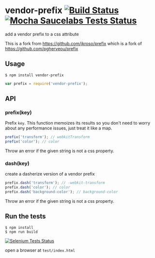 # vendor-prefix [![Build Status](https://secure.travis-ci.org/peutetre/vendor-prefix.png)](http://travis-ci.org/peutetre/vendor-prefix) [![Mocha Saucelabs Tests Status](https://saucelabs.com/buildstatus/vendor-prefix)](https://saucelabs.com/u/vendor-prefix)

  add a vendor prefix to a css attribute

This is a fork from https://github.com/jkroso/prefix which is a fork of https://github.com/pgherveou/prefix

## Usage

    $ npm install vendor-prefix

```js
var prefix = require('vendor-prefix');
```

## API

### prefix(key)

  Prefix `key`. This function memoizes its results so you don't need to worry about any performance issues, just treat it like a map.

```js
prefix('transform'); // webkitTransform
prefix('color'); // color
```

Throw an error if the given string is not a css property.

### dash(key)

  create a dasherize version of a vendor prefix

```js
prefix.dash('transform'); // -webkit-transform
prefix.dash('color'); // color
prefix.dash('background-color'); // background-color
```

Throw an error if the given string is not a css property.

## Run the tests

    $ npm install
    $ npm run build

<a href="https://saucelabs.com/u/vendor-prefix">
  <img src="https://saucelabs.com/browser-matrix/vendor-prefix.svg" alt="Selenium Tests Status" />
</a>

open a browser at `test/index.html`
